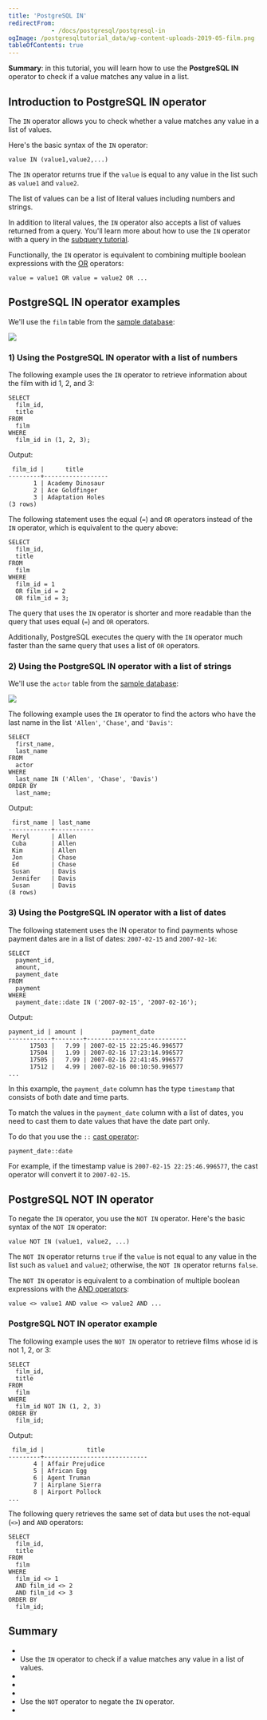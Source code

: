 ```yaml
---
title: 'PostgreSQL IN'
redirectFrom: 
            - /docs/postgresql/postgresql-in
ogImage: /postgresqltutorial_data/wp-content-uploads-2019-05-film.png
tableOfContents: true
---
```



**Summary**: in this tutorial, you will learn how to use the **PostgreSQL IN** operator to check if a value matches any value in a list.





## Introduction to PostgreSQL IN operator





The `IN` operator allows you to check whether a value matches any value in a list of values.





Here's the basic syntax of the `IN` operator:





```
value IN (value1,value2,...)
```





The `IN` operator returns true if the `value` is equal to any value in the list such as `value1` and `value2`.





The list of values can be a list of literal values including numbers and strings.





In addition to literal values, the `IN` operator also accepts a list of values returned from a query. You'll learn more about how to use the `IN` operator with a query in the [subquery tutorial](/docs/postgresql/postgresql-subquery).





Functionally, the `IN` operator is equivalent to combining multiple boolean expressions with the [OR](/docs/postgresql/postgresql-or) operators:





```
value = value1 OR value = value2 OR ...
```





## PostgreSQL IN operator examples





We'll use the `film` table from the [sample database](https://www.postgresqltutorial.com/postgresql-getting-started/postgresql-sample-database/):





![](/postgresqltutorial_data/wp-content-uploads-2019-05-film.png)





### 1) Using the PostgreSQL IN operator with a list of numbers





The following example uses the `IN` operator to retrieve information about the film with id 1, 2, and 3:





```
SELECT
  film_id,
  title
FROM
  film
WHERE
  film_id in (1, 2, 3);
```





Output:





```
 film_id |      title
---------+------------------
       1 | Academy Dinosaur
       2 | Ace Goldfinger
       3 | Adaptation Holes
(3 rows)
```





The following statement uses the equal (`=`) and `OR` operators instead of the `IN` operator, which is equivalent to the query above:





```
SELECT
  film_id,
  title
FROM
  film
WHERE
  film_id = 1
  OR film_id = 2
  OR film_id = 3;
```





The query that uses the `IN` operator is shorter and more readable than the query that uses equal (`=`) and `OR` operators.





Additionally, PostgreSQL executes the query with the `IN` operator much faster than the same query that uses a list of `OR` operators.





### 2) Using the PostgreSQL IN operator with a list of strings





We'll use the `actor` table from the [sample database](https://www.postgresqltutorial.com/postgresql-getting-started/postgresql-sample-database/):





![](/postgresqltutorial_data/wp-content-uploads-2019-05-actor.png)





The following example uses the `IN` operator to find the actors who have the last name in the list `'Allen'`, `'Chase'`, and `'Davis'`:





```
SELECT
  first_name,
  last_name
FROM
  actor
WHERE
  last_name IN ('Allen', 'Chase', 'Davis')
ORDER BY
  last_name;
```





Output:





```
 first_name | last_name
------------+-----------
 Meryl      | Allen
 Cuba       | Allen
 Kim        | Allen
 Jon        | Chase
 Ed         | Chase
 Susan      | Davis
 Jennifer   | Davis
 Susan      | Davis
(8 rows)
```





### 3) Using the PostgreSQL IN operator with a list of dates





The following statement uses the IN operator to find payments whose payment dates are in a list of dates: `2007-02-15` and `2007-02-16`:





```
SELECT
  payment_id,
  amount,
  payment_date
FROM
  payment
WHERE
  payment_date::date IN ('2007-02-15', '2007-02-16');
```





Output:





```
payment_id | amount |        payment_date
------------+--------+----------------------------
      17503 |   7.99 | 2007-02-15 22:25:46.996577
      17504 |   1.99 | 2007-02-16 17:23:14.996577
      17505 |   7.99 | 2007-02-16 22:41:45.996577
      17512 |   4.99 | 2007-02-16 00:10:50.996577
...
```





In this example, the `payment_date` column has the type `timestamp` that consists of both date and time parts.





To match the values in the `payment_date` column with a list of dates, you need to cast them to date values that have the date part only.





To do that you use the `::` [cast operator](/docs/postgresql/postgresql-cast):





```
payment_date::date
```





For example, if the timestamp value is `2007-02-15 22:25:46.996577`, the cast operator will convert it to `2007-02-15`.





## PostgreSQL NOT IN operator





To negate the `IN` operator, you use the `NOT IN` operator. Here's the basic syntax of the `NOT IN` operator:





```
value NOT IN (value1, value2, ...)
```





The `NOT IN` operator returns `true` if the `value` is not equal to any value in the list such as `value1` and `value2`; otherwise, the `NOT IN` operator returns `false`.





The `NOT IN` operator is equivalent to a combination of multiple boolean expressions with the [AND operators](/docs/postgresql/postgresql-and):





```
value <> value1 AND value <> value2 AND ...
```





### PostgreSQL NOT IN operator example





The following example uses the `NOT IN` operator to retrieve films whose id is not 1, 2, or 3:





```
SELECT
  film_id,
  title
FROM
  film
WHERE
  film_id NOT IN (1, 2, 3)
ORDER BY
  film_id;
```





Output:





```
 film_id |            title
---------+-----------------------------
       4 | Affair Prejudice
       5 | African Egg
       6 | Agent Truman
       7 | Airplane Sierra
       8 | Airport Pollock
...
```





The following query retrieves the same set of data but uses the not-equal (`<>`) and `AND` operators:





```
SELECT
  film_id,
  title
FROM
  film
WHERE
  film_id <> 1
  AND film_id <> 2
  AND film_id <> 3
ORDER BY
  film_id;
```





## Summary





- 
- Use the `IN` operator to check if a value matches any value in a list of values.
- 
-
- 
- Use the `NOT` operator to negate the `IN` operator.
- 


